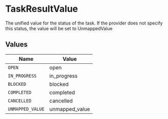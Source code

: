 # TaskResultValue

The unified value for the status of the task. If the provider does not specify this status, the value will be set to UnmappedValue


## Values

| Name             | Value            |
| ---------------- | ---------------- |
| `OPEN`           | open             |
| `IN_PROGRESS`    | in_progress      |
| `BLOCKED`        | blocked          |
| `COMPLETED`      | completed        |
| `CANCELLED`      | cancelled        |
| `UNMAPPED_VALUE` | unmapped_value   |